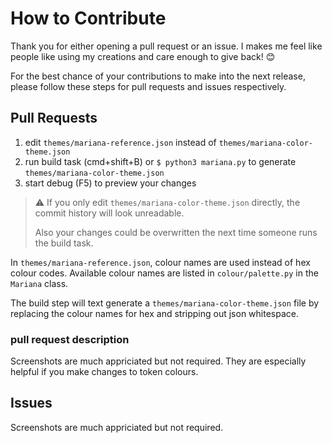 # How to Contribute

Thank you for either opening a pull request or an issue. I makes me feel like people like using my creations and care enough to give back! 😊

For the best chance of your contributions to make into the next release, please follow these steps for pull requests and issues respectively.

## Pull Requests

1. edit `themes/mariana-reference.json` instead of `themes/mariana-color-theme.json`
1. run build task (cmd+shift+B) or `$ python3 mariana.py` to generate `themes/mariana-color-theme.json`
1. start debug (F5) to preview your changes

> ⚠️ If you only edit `themes/mariana-color-theme.json` directly, the commit history will look unreadable.
>
> Also your changes could be overwritten the next time someone runs the build task.

In `themes/mariana-reference.json`, colour names are used instead of hex colour codes. Available colour names are listed in `colour/palette.py` in the `Mariana` class.

The build step will text generate a `themes/mariana-color-theme.json` file by replacing the colour names for hex and stripping out json whitespace.

### pull request description

Screenshots are much appriciated but not required. They are especially helpful if you make changes to token colours.

## Issues

Screenshots are much appriciated but not required.
